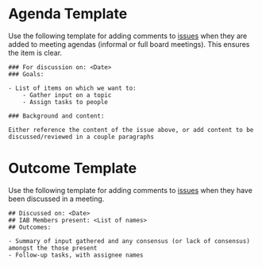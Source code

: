 # Agenda Template

Use the following template for adding comments to [issues](https://github.com/intarchboard/responsibilities/issues)
when they are added to meeting agendas (informal or full board
meetings). This ensures the item is clear.

~~~
### For discussion on: <Date>
### Goals:

- List of items on which we want to:
    - Gather input on a topic
    - Assign tasks to people

### Background and content:

Either reference the content of the issue above, or add content to be discussed/reviewed in a couple paragraphs
~~~


# Outcome Template

Use the following template for adding comments to [issues](https://github.com/intarchboard/responsibilities/issues)
when they have been discussed in a meeting.

~~~
## Discussed on: <Date>
## IAB Members present: <List of names>
## Outcomes:

- Summary of input gathered and any consensus (or lack of consensus) amongst the those present
- Follow-up tasks, with assignee names
~~~
